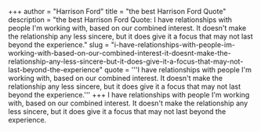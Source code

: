 +++
author = "Harrison Ford"
title = "the best Harrison Ford Quote"
description = "the best Harrison Ford Quote: I have relationships with people I'm working with, based on our combined interest. It doesn't make the relationship any less sincere, but it does give it a focus that may not last beyond the experience."
slug = "i-have-relationships-with-people-im-working-with-based-on-our-combined-interest-it-doesnt-make-the-relationship-any-less-sincere-but-it-does-give-it-a-focus-that-may-not-last-beyond-the-experience"
quote = '''I have relationships with people I'm working with, based on our combined interest. It doesn't make the relationship any less sincere, but it does give it a focus that may not last beyond the experience.'''
+++
I have relationships with people I'm working with, based on our combined interest. It doesn't make the relationship any less sincere, but it does give it a focus that may not last beyond the experience.
